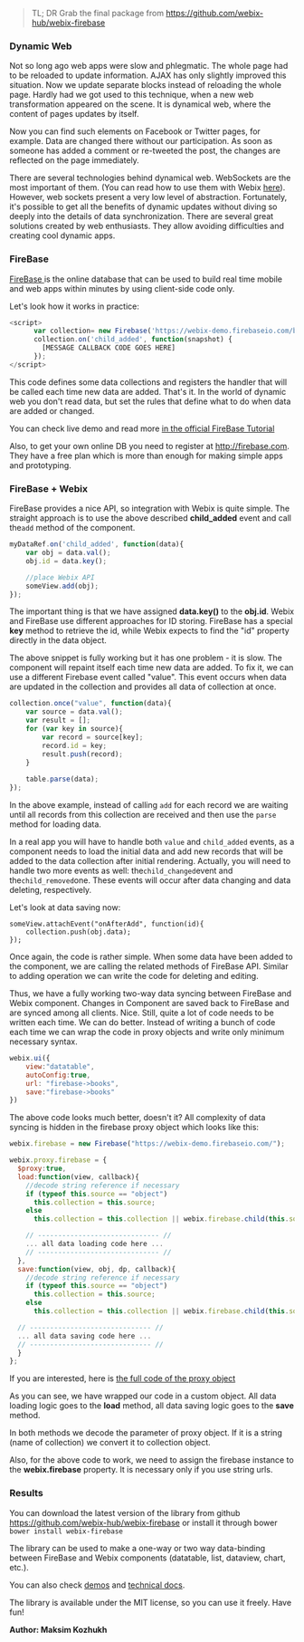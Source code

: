 > TL; DR  Grab the final package from  https://github.com/webix-hub/webix-firebase

### Dynamic Web

Not so long ago web apps were slow and phlegmatic. The whole page had to be reloaded to update information. AJAX has only slightly improved this situation. Now we update separate blocks instead of reloading the whole page. Hardly had we got used to this technique, when a new web transformation appeared on the scene. It is dynamical web, where the content of pages updates by itself.

Now you can find such elements on Facebook or Twitter pages, for example. Data are changed there without our participation. As soon as someone has added a comment or re-tweeted the post, the changes are reflected on the page immediately.

There are several technologies behind dynamical web. WebSockets are the most important of them. (You can read how to use them with Webix [here](http://webix.com/blog/creating-a-web-chat-with-webix-and-websocket-api/)). However, web sockets present a very low level of abstraction. Fortunately, it's possible to get all the benefits of dynamic updates without diving so deeply into the details of data synchronization. There are several great solutions created by web enthusiasts. They allow avoiding difficulties and creating cool dynamic apps.

### FireBase


[FireBase ](https://www.firebase.com/) is the online database that can be used to build real time mobile and web apps within minutes by using client-side code only. 

Let's look how it works in practice:

```js
<script>
      var collection= new Firebase('https://webix-demo.firebaseio.com/books');
      collection.on('child_added', function(snapshot) {
        [MESSAGE CALLBACK CODE GOES HERE]
      });
</script>
```

This code defines some data collections and registers the handler that will be called each time new data are added. That's it. In the world of dynamic web you don't read data, but set the rules that define what to do when data are added or changed. 

You can check live demo and read more [in the official FireBase Tutorial](https://www.firebase.com/tutorial/#tutorial/basic/0)

Also, to get your own online DB you need to register at http://firebase.com. They have a free plan which is more than enough for making simple apps and prototyping. 


### FireBase + Webix

FireBase provides a nice API, so integration with Webix is quite simple. The straight approach is to use the above described **child_added** event and call the`add` method of the component. 

```js
myDataRef.on('child_added', function(data){
    var obj = data.val();
	obj.id = data.key();

    //place Webix API
	someView.add(obj);
});
```

The important thing is that we have assigned **data.key()** to the **obj.id**. Webix and FireBase use different approaches for ID storing. FireBase has a special **key** method to retrieve the id, while Webix expects to find the "id" property directly in the data object. 

The above snippet is fully working but it has one problem - it is slow. The component will repaint itself each time new data are added. To fix it, we can use a different Firebase event called "value". This event occurs when data are updated in the collection and provides all data of collection at once. 

```js
collection.once("value", function(data){
	var source = data.val();
	var result = [];
	for (var key in source){
		var record = source[key];
		record.id = key;
		result.push(record);
	}
	
	table.parse(data);
});
```

In the above example, instead of calling `add` for each record we are waiting until all records from this collection are received and then use the `parse` method for loading data. 

In a real app you will have to handle both `value` and `child_added` events, as a component needs to load the initial data and add new records that will be added to the data collection after initial rendering. Actually, you will need to handle two more events as well: the`child_changed`event and the`child_removed`one. These events will occur after data changing and data deleting, respectively. 


Let's look at data saving now: 
```
someView.attachEvent("onAfterAdd", function(id){
    collection.push(obj.data);
});
```

Once again, the code is rather simple. When some data have been added to the component, we are calling the related methods of FireBase API. Similar to adding operation we can write the code for deleting and editing. 

Thus, we have a fully working two-way data syncing between FireBase and Webix component. Changes in Component are saved back to FireBase and are synced among all clients. Nice. Still, quite a lot of code needs to be written each time.  We can do better. Instead of writing a bunch of code each time we can wrap the code in proxy objects and write only minimum necessary syntax. 

```js
webix.ui({
	view:"datatable",
	autoConfig:true,
	url: "firebase->books",
	save:"firebase->books"
})
```

The above code looks much better, doesn't it? All complexity of data syncing is hidden in the firebase proxy object which looks like this:

```js
webix.firebase = new Firebase("https://webix-demo.firebaseio.com/");

webix.proxy.firebase = {
  $proxy:true,
  load:function(view, callback){
    //decode string reference if necessary
    if (typeof this.source == "object")
      this.collection = this.source;
    else
      this.collection = this.collection || webix.firebase.child(this.source);

    // ------------------------------ //
    ... all data loading code here ...
    // ------------------------------ //
  },
  save:function(view, obj, dp, callback){
    //decode string reference if necessary
    if (typeof this.source == "object")
      this.collection = this.source;
    else
      this.collection = this.collection || webix.firebase.child(this.source);

  // ------------------------------ //
  ... all data saving code here ...
  // ------------------------------ //
  }
};
```

If you are interested, here is [the full code of the proxy object](https://github.com/webix-hub/webix-firebase/blob/master/codebase/webix-firebase.js)

As you can see, we have wrapped our code in a custom object. All data loading logic goes to the **load** method, all data saving logic goes to the **save** method. 

In both methods we decode the parameter of proxy object. If it is a string (name of collection) we convert it to collection object. 

Also, for the above code to work, we need to assign the firebase instance to the **webix.firebase** property. It is necessary only if you use string urls.

### Results

You can download the latest version of the library from github https://github.com/webix-hub/webix-firebase or install it through bower  `bower install webix-firebase`

The library can be used to make a one-way or two way data-binding between FireBase and Webix components (datatable, list, dataview, chart, etc.). 

You can also check [demos](https://github.com/webix-hub/webix-firebase#samples) and [technical docs](https://github.com/webix-hub/webix-firebase). 

The library is available under the MIT license, so you can use it freely.
Have fun!

**Author: Maksim Kozhukh**